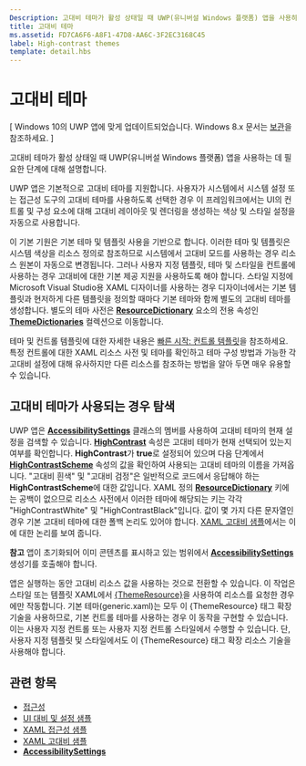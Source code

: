 ```yaml
---
Description: 고대비 테마가 활성 상태일 때 UWP(유니버설 Windows 플랫폼) 앱을 사용하는 데 필요한 단계에 대해 설명합니다.
title: 고대비 테마
ms.assetid: FD7CA6F6-A8F1-47D8-AA6C-3F2EC3168C45
label: High-contrast themes
template: detail.hbs
---
```


고대비 테마
=============================================================================

\[ Windows 10의 UWP 앱에 맞게 업데이트되었습니다. Windows 8.x 문서는 [보관](http://go.microsoft.com/fwlink/p/?linkid=619132)을 참조하세요. \]


고대비 테마가 활성 상태일 때 UWP(유니버설 Windows 플랫폼) 앱을 사용하는 데 필요한 단계에 대해 설명합니다.

UWP 앱은 기본적으로 고대비 테마를 지원합니다. 사용자가 시스템에서 시스템 설정 또는 접근성 도구의 고대비 테마를 사용하도록 선택한 경우 이 프레임워크에서는 UI의 컨트롤 및 구성 요소에 대해 고대비 레이아웃 및 렌더링을 생성하는 색상 및 스타일 설정을 자동으로 사용합니다.

이 기본 기원은 기본 테마 및 템플릿 사용을 기반으로 합니다. 이러한 테마 및 템플릿은 시스템 색상을 리소스 정의로 참조하므로 시스템에서 고대비 모드를 사용하는 경우 리소스 원본이 자동으로 변경됩니다. 그러나 사용자 지정 템플릿, 테마 및 스타일을 컨트롤에 사용하는 경우 고대비에 대한 기본 제공 지원을 사용하도록 해야 합니다. 스타일 지정에 Microsoft Visual Studio용 XAML 디자이너를 사용하는 경우 디자이너에서는 기본 템플릿과 현저하게 다른 템플릿을 정의할 때마다 기본 테마와 함께 별도의 고대비 테마를 생성합니다. 별도의 테마 사전은 [**ResourceDictionary**](https://msdn.microsoft.com/library/windows/apps/BR208794) 요소의 전용 속성인 [**ThemeDictionaries**](https://msdn.microsoft.com/library/windows/apps/BR208807) 컬렉션으로 이동합니다.

테마 및 컨트롤 템플릿에 대한 자세한 내용은 [빠른 시작: 컨트롤 템플릿](https://msdn.microsoft.com/library/windows/apps/xaml/Hh465374)을 참조하세요. 특정 컨트롤에 대한 XAML 리소스 사전 및 테마를 확인하고 테마 구성 방법과 가능한 각 고대비 설정에 대해 유사하지만 다른 리소스를 참조하는 방법을 알아 두면 매우 유용할 수 있습니다.

<span id="Detecting_when_a_high-contrast_theme_is_enabled"> </span> <span id="detecting_when_a_high-contrast_theme_is_enabled"> </span> <span id="DETECTING_WHEN_A_HIGH-CONTRAST_THEME_IS_ENABLED"> </span>고대비 테마가 사용되는 경우 탐색
-----------------------------------------------------------------------------------------------------------------------------------------------------------------------------------------------------------------------------------------------------

UWP 앱은 [**AccessibilitySettings**](https://msdn.microsoft.com/library/windows/apps/BR242237) 클래스의 멤버를 사용하여 고대비 테마의 현재 설정을 검색할 수 있습니다. [
            **HighContrast**](https://msdn.microsoft.com/library/windows/apps/BR242237_highcontrast) 속성은 고대비 테마가 현재 선택되어 있는지 여부를 확인합니다. **HighContrast**가 **true**로 설정되어 있으며 다음 단계에서 [**HighContrastScheme**](https://msdn.microsoft.com/library/windows/apps/BR242237_highcontrastscheme) 속성의 값을 확인하여 사용되는 고대비 테마의 이름을 가져옵니다. "고대비 흰색" 및 "고대비 검정"은 일반적으로 코드에서 응답해야 하는 **HighContrastScheme**에 대한 값입니다. XAML 정의 [**ResourceDictionary**](https://msdn.microsoft.com/library/windows/apps/BR208794) 키에는 공백이 없으므로 리소스 사전에서 이러한 테마에 해당되는 키는 각각 "HighContrastWhite" 및 "HighContrastBlack"입니다. 값이 몇 가지 다른 문자열인 경우 기본 고대비 테마에 대한 폴백 논리도 있어야 합니다. [XAML 고대비 샘플](http://go.microsoft.com/fwlink/p/?linkid=254993)에서는 이에 대한 논리를 보여 줍니다.

**참고** 앱이 초기화되어 이미 콘텐츠를 표시하고 있는 범위에서 [**AccessibilitySettings**](https://msdn.microsoft.com/library/windows/apps/BR242237) 생성기를 호출해야 합니다.

 

앱은 실행하는 동안 고대비 리소스 값을 사용하는 것으로 전환할 수 있습니다. 이 작업은 스타일 또는 템플릿 XAML에서 [{ThemeResource}](https://msdn.microsoft.com/library/windows/apps/Mt185591)을 사용하여 리소스를 요청한 경우에만 작동합니다. 기본 테마(generic.xaml)는 모두 이 {ThemeResource} 태그 확장 기술을 사용하므로, 기본 컨트롤 테마를 사용하는 경우 이 동작을 구현할 수 있습니다. 이는 사용자 지정 컨트롤 또는 사용자 지정 컨트롤 스타일에서 수행할 수 있습니다. 단, 사용자 지정 템플릿 및 스타일에서도 이 {ThemeResource} 태그 확장 리소스 기술을 사용해야 합니다.

<span id="related_topics"> </span>관련 항목
-----------------------------------------------

* [접근성](accessibility.md)
* [UI 대비 및 설정 샘플](http://go.microsoft.com/fwlink/p/?linkid=231539)
* [XAML 접근성 샘플](http://go.microsoft.com/fwlink/p/?linkid=238570)
* [XAML 고대비 샘플](http://go.microsoft.com/fwlink/p/?linkid=254993)
* [**AccessibilitySettings**](https://msdn.microsoft.com/library/windows/apps/BR242237)
 

 





<!--HONumber=Mar16_HO3-->


